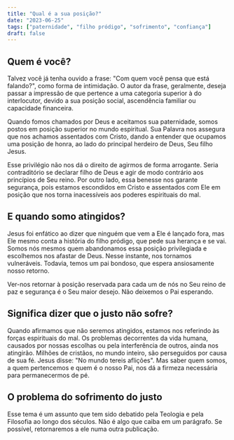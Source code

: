 ```yaml
---
title: "Qual é a sua posição?"
date: "2023-06-25"
tags: ["paternidade", "filho pródigo", "sofrimento", "confiança"]
draft: false
---
```


## Quem é você?

Talvez você já tenha ouvido a frase: "Com quem você pensa que está falando?", como forma de intimidação. O autor da frase, geralmente, deseja passar a impressão de que pertence a uma categoria superior à do interlocutor, devido a sua posição social, ascendência familiar ou capacidade financeira.

Quando fomos chamados por Deus e aceitamos sua paternidade, somos postos em posição superior no mundo espiritual. Sua Palavra nos assegura que nos achamos assentados com Cristo, dando a entender que ocupamos uma posição de honra, ao lado do principal herdeiro de Deus, Seu filho Jesus.

Esse privilégio não nos dá o direito de agirmos de forma arrogante. Seria contraditório se declarar filho de Deus e agir de modo contrário aos princípios de Seu reino. Por outro lado, essa benesse nos garante segurança, pois estamos escondidos em Cristo e assentados com Ele em posição que nos torna inacessíveis aos poderes espirituais do mal.

## E quando somo atingidos?

Jesus foi enfático ao dizer que ninguém que vem a Ele é lançado fora, mas Ele mesmo conta a história do filho pródigo, que pede sua herança e se vai. Somos nós mesmos quem abandonamos essa posição privilegiada e escolhemos nos afastar de Deus. Nesse instante, nos tornamos vulneráveis. Todavia, temos um pai bondoso, que espera ansiosamente nosso retorno.

Ver-nos retornar à posição reservada para cada um de nós no Seu reino de paz e segurança é o Seu maior desejo. Não deixemos o Pai esperando.

## Significa dizer que o justo não sofre?

Quando afirmamos que não seremos atingidos, estamos nos referindo às forças espirituais do mal. Os problemas decorrentes da vida humana, causados por nossas escolhas ou pela interferência de outros, ainda nos atingirão. Milhões de cristãos, no mundo inteiro, são perseguidos por causa de sua fé. Jesus disse: "No mundo tereis aflições". Mas saber quem somos, a quem pertencemos e quem é o nosso Pai, nos dá a firmeza necessária para permanecermos de pé.

## O problema do sofrimento do justo

Esse tema é um assunto que tem sido debatido pela Teologia e pela Filosofia ao longo dos séculos. Não é algo que caiba em um parágrafo. Se possível, retornaremos a ele numa outra publicação.

